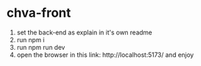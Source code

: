 # chva-front

1) set the back-end as explain in it's own readme
2) run npm i
3) run npm run dev
4) open the browser in this link: http://localhost:5173/ and enjoy
